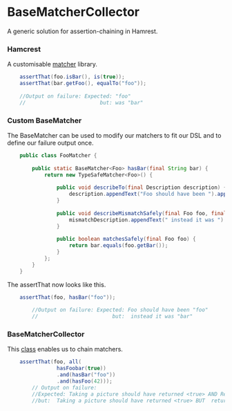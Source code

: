 # BaseMatcherCollector
A generic solution for assertion-chaining in Hamrest.
### Hamcrest
A customisable [matcher](https://github.com/hamcrest) library.
```java
	assertThat(foo.isBar(), is(true));
	assertThat(bar.getFoo(), equalTo("foo"));
	
	//Output on failure: Expected: "foo"
    //						  but: was "bar"
```
### Custom BaseMatcher
The BaseMatcher can be used to modify our matchers to fit our DSL and to define  our failure output once.
```java
	public class FooMatcher {
	
		public static BaseMatcher<Foo> hasBar(final String bar) {
			return new TypeSafeMatcher<Foo>() {
				  
				public void describeTo(final Description description) {
					description.appendText("Foo should have been ").appendValue(bar);
				}
				  
				public void describeMismatchSafely(final Foo foo, final Description mismatchDescription) {
					mismatchDescription.appendText(" instead it was ").appendValue(foo.getBar());
				}
				  
				public boolean matchesSafely(final Foo foo) {
					return bar.equals(foo.getBar());
				}
			};
		}
	}
```
The assertThat now looks like this.
```java
	assertThat(foo, hasBar("foo"));
	
		//Output on failure: Expected: Foo should have been "foo"
		//					 	  but:  instead it was "bar"
```
### BaseMatcherCollector
This [class](https://github.com/daafith/BaseMatcherCollector/blob/master/src/test/java/collector/BaseMatcherCollector.java) enables us to chain matchers.
```java
	assertThat(foo, all(
				hasFoobar(true))
				.and(hasBar("foo"))
				.and(hasFoo(42)));
		// Output on failure:
		//Expected: Taking a picture should have returned <true> AND Revoking licensed should have returned <true> AND The camera should have corrected the speed to <0>
		//but:  Taking a picture should have returned <true> BUT  returned <false> Revoking licensed should have returned <true> BUT  returned <false> The camera should have corrected the speed to <0> BUT  alas, the camera corrected it to <49>
```